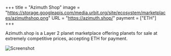 +++
title = "Azimuth Shop"
image = "https://storage.googleapis.com/media.urbit.org/site/ecosystem/marketplaces/azimuthshop.png"
URL = "https://azimuth.shop/"
payment = ["ETH"]
+++

Azimuth.shop is a Layer 2 planet marketplace offering planets for sale at extremely competitive prices, accepting ETH for payment.

![Screenshot](https://storage.googleapis.com/media.urbit.org/site/ecosystem/marketplaces/azimuth-screenshot.jpg)